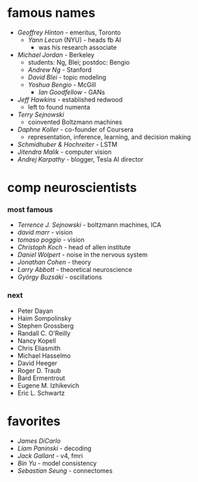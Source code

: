 # famous names
- *Geoffrey Hinton* - emeritus, Toronto
	- *Yann Lecun* (NYU) - heads fb AI
		- was his research associate
- *Michael Jordan* - Berkeley
	- students: Ng, Blei; postdoc: Bengio
	- *Andrew Ng* - Stanford
	- *David Blei* - topic modeling
	- *Yoshua Bengio* - McGill
		- *Ian Goodfellow* - GANs
- *Jeff Hawkins* - established redwood
	- left to found numenta
- *Terry Sejnowski*
	- coinvented Boltzmann machines
- *Daphne Koller* - co-founder of Coursera
	- representation, inference, learning, and decision making
- *Schmidhuber & Hochreiter* - LSTM
- *Jitendra Malik* - computer vision
- *Andrej Karpathy* - blogger, Tesla AI director

# comp neuroscientists
### most famous
- *Terrence J. Sejnowski* - boltzmann machines, ICA
- *david marr* - vision
- *tomaso poggio* - vision
- *Christoph Koch* - head of allen institute
- *Daniel Wolpert* - noise in the nervous system
- *Jonathan Cohen* - theory
- *Larry Abbott* - theoretical neuroscience
- *György Buzsáki* - oscillations

### next
- Peter Dayan
- Haim Sompolinsky 
- Stephen Grossberg
- Randall C. O'Reilly
- Nancy Kopell
- Chris Eliasmith
- Michael Hasselmo
- David Heeger
- Roger D. Traub
- Bard Ermentrout
- Eugene M. Izhikevich
- Eric L. Schwartz

# favorites
- *James DiCarlo*
- *Liam Paninski* - decoding
- *Jack Gallant* - v4, fmri
- *Bin Yu* - model consistency
- *Sebastian Seung* - connectomes